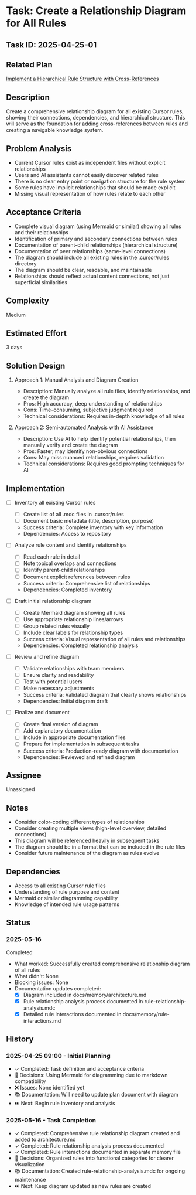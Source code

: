 # Task: Create a Relationship Diagram for All Rules

## Task ID: 2025-04-25-01

## Related Plan

[Implement a Hierarchical Rule Structure with Cross-References](../plans/cursor-rules-hierarchy.md)

## Description

Create a comprehensive relationship diagram for all existing Cursor rules, showing their connections, dependencies, and hierarchical structure. This will serve as the foundation for adding cross-references between rules and creating a navigable knowledge system.

## Problem Analysis

- Current Cursor rules exist as independent files without explicit relationships
- Users and AI assistants cannot easily discover related rules
- There is no clear entry point or navigation structure for the rule system
- Some rules have implicit relationships that should be made explicit
- Missing visual representation of how rules relate to each other

## Acceptance Criteria

- Complete visual diagram (using Mermaid or similar) showing all rules and their relationships
- Identification of primary and secondary connections between rules
- Documentation of parent-child relationships (hierarchical structure)
- Documentation of peer relationships (same-level connections)
- The diagram should include all existing rules in the .cursor/rules directory
- The diagram should be clear, readable, and maintainable
- Relationships should reflect actual content connections, not just superficial similarities

## Complexity

Medium

## Estimated Effort

3 days

## Solution Design

1. Approach 1: Manual Analysis and Diagram Creation

   - Description: Manually analyze all rule files, identify relationships, and create the diagram
   - Pros: High accuracy, deep understanding of relationships
   - Cons: Time-consuming, subjective judgment required
   - Technical considerations: Requires in-depth knowledge of all rules

2. Approach 2: Semi-automated Analysis with AI Assistance
   - Description: Use AI to help identify potential relationships, then manually verify and create the diagram
   - Pros: Faster, may identify non-obvious connections
   - Cons: May miss nuanced relationships, requires validation
   - Technical considerations: Requires good prompting techniques for AI

## Implementation

- [ ] Inventory all existing Cursor rules

  - [ ] Create list of all .mdc files in .cursor/rules
  - [ ] Document basic metadata (title, description, purpose)
  - Success criteria: Complete inventory with key information
  - Dependencies: Access to repository

- [ ] Analyze rule content and identify relationships

  - [ ] Read each rule in detail
  - [ ] Note topical overlaps and connections
  - [ ] Identify parent-child relationships
  - [ ] Document explicit references between rules
  - Success criteria: Comprehensive list of relationships
  - Dependencies: Completed inventory

- [ ] Draft initial relationship diagram

  - [ ] Create Mermaid diagram showing all rules
  - [ ] Use appropriate relationship lines/arrows
  - [ ] Group related rules visually
  - [ ] Include clear labels for relationship types
  - Success criteria: Visual representation of all rules and relationships
  - Dependencies: Completed relationship analysis

- [ ] Review and refine diagram

  - [ ] Validate relationships with team members
  - [ ] Ensure clarity and readability
  - [ ] Test with potential users
  - [ ] Make necessary adjustments
  - Success criteria: Validated diagram that clearly shows relationships
  - Dependencies: Initial diagram draft

- [ ] Finalize and document
  - [ ] Create final version of diagram
  - [ ] Add explanatory documentation
  - [ ] Include in appropriate documentation files
  - [ ] Prepare for implementation in subsequent tasks
  - Success criteria: Production-ready diagram with documentation
  - Dependencies: Reviewed and refined diagram

## Assignee

Unassigned

## Notes

- Consider color-coding different types of relationships
- Consider creating multiple views (high-level overview, detailed connections)
- This diagram will be referenced heavily in subsequent tasks
- The diagram should be in a format that can be included in the rule files
- Consider future maintenance of the diagram as rules evolve

## Dependencies

- Access to all existing Cursor rule files
- Understanding of rule purpose and content
- Mermaid or similar diagramming capability
- Knowledge of intended rule usage patterns

## Status

### 2025-05-16

Completed

- What worked: Successfully created comprehensive relationship diagram of all rules
- What didn't: None
- Blocking issues: None
- Documentation updates completed:
  - [x] Diagram included in docs/memory/architecture.md
  - [x] Rule relationship analysis process documented in rule-relationship-analysis.mdc
  - [x] Detailed rule interactions documented in docs/memory/rule-interactions.md

## History

### 2025-04-25 09:00 - Initial Planning

- ✓ Completed: Task definition and acceptance criteria
- 🤔 Decisions: Using Mermaid for diagramming due to markdown compatibility
- ❌ Issues: None identified yet
- 📚 Documentation: Will need to update plan document with diagram
- ⏭️ Next: Begin rule inventory and analysis

### 2025-05-16 - Task Completion

- ✓ Completed: Comprehensive rule relationship diagram created and added to architecture.md
- ✓ Completed: Rule relationship analysis process documented
- ✓ Completed: Rule interactions documented in separate memory file
- 🤔 Decisions: Organized rules into functional categories for clearer visualization
- 📚 Documentation: Created rule-relationship-analysis.mdc for ongoing maintenance
- ⏭️ Next: Keep diagram updated as new rules are created
